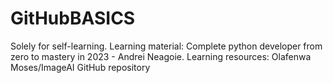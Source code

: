 # GitHubBASICS
Solely for self-learning.
Learning material: Complete python developer from zero to mastery in 2023 - Andrei Neagoie.
Learning resources: Olafenwa Moses/ImageAI GitHub repository
